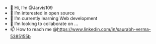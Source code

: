 - 👋 Hi, I’m @Jarvis109
- 👀 I’m interested in open source
- 🌱 I’m currently learning Web development
- 💞️ I’m looking to collaborate on ...
- 📫 How to reach me @https://www.linkedin.com/in/saurabh-verma-5385155b

<!---
Jarvis109/Jarvis109 is a ✨ special ✨ repository because its `README.md` (this file) appears on your GitHub profile.
You can click the Preview link to take a look at your changes.
--->
